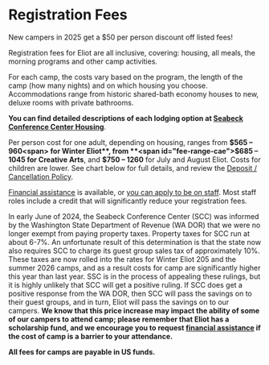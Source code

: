 # Registration Fees

<aside>
New campers in 2025 get a $50 per person discount off listed fees!
</aside>

Registration fees for Eliot are all inclusive, covering: housing, all meals, the morning programs and other camp activities.

For each camp, the costs vary based on the program, the length of the camp (how many nights) and on which housing you choose. Accommodations range from historic shared-bath economy houses to new, deluxe rooms with private bathrooms.

**You can find detailed descriptions of each lodging option at [Seabeck Conference Center Housing](https://www.seabeck.org/lodging)**.

Per person cost for one adult, depending on housing, ranges from
**<span id="fee-range-winter">$565 – 960<span> for Winter Eliot**, from
**<span id="fee-range-cae">$685 – 1045</span> for Creative Arts**, and
**<span id="fee-range-julaug">$750 – 1260</span>** for July and August Eliot.
Costs for children are lower. See chart below for full details, and review the [Deposit / Cancellation Policy](?info=fee_policy).

[Financial assistance](?info=financial_assistance) is available, or [you can apply to be on staff](?info=volunteer). Most staff roles include a credit that will significantly reduce your registration fees.

In early June of 2024, the Seabeck Conference Center (SCC) was informed by the Washington State Department of Revenue (WA DOR) that we were no longer exempt from paying property taxes. Property taxes for SCC run at about 6-7%. An unfortunate result of this determination is that the state now also requires SCC to charge its guest group sales tax of approximately 10%. These taxes are now rolled into the rates for Winter Eliot 205 and the summer 2026 camps, and as a result costs for camp are significantly higher this year than last year. SSC is in the process of appealing these rulings, but it is highly unlikely that SCC will get a positive ruling. If SCC does get a positive response from the WA DOR, then SCC will pass the savings on to their guest groups, and in turn, Eliot will pass the savings on to our campers. **We know that this price increase may impact the ability of some of our campers to attend camp; please remember that Eliot has a scholarship fund, and we encourage you to request [financial assistance](?info=financial_assistance) if the cost of camp is a barrier to your attendance.**

**All fees for camps are payable in US funds.**

<div id="fee-area"></div>

